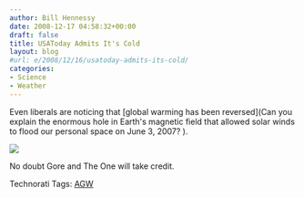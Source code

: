 ```yaml
---
author: Bill Hennessy
date: 2008-12-17 04:58:32+00:00
draft: false
title: USAToday Admits It's Cold
layout: blog
#url: e/2008/12/16/usatoday-admits-its-cold/
categories:
- Science
- Weather
---
```


Even liberals are noticing that [global warming has been reversed](Can you explain the enormous hole in Earth's magnetic field that allowed solar winds to flood our personal space on June 3, 2007?  ). 

 

![](https://i.usatoday.net/weather/_photos/2008/12/16/cold-snapx.jpg)


 

 

 

 

 

 

 

 

 

No doubt Gore and The One will take credit.

 

Technorati Tags: [AGW](https://technorati.com/tags/AGW)
